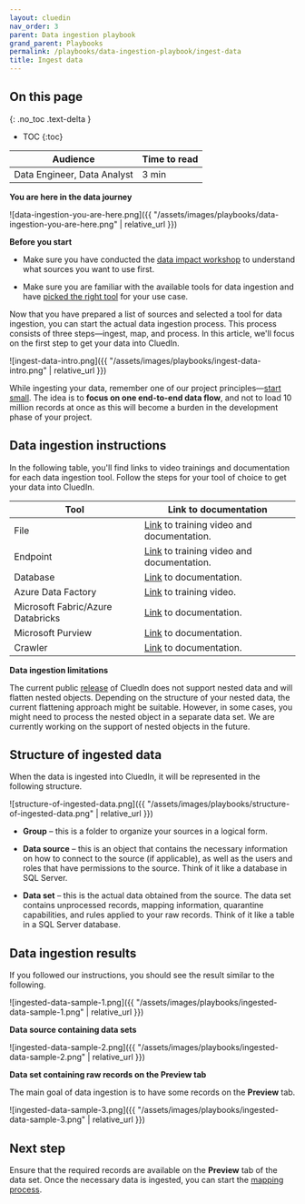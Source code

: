 ```yaml
---
layout: cluedin
nav_order: 3
parent: Data ingestion playbook
grand_parent: Playbooks
permalink: /playbooks/data-ingestion-playbook/ingest-data
title: Ingest data
---
```

## On this page
{: .no_toc .text-delta }
- TOC
{:toc}

| Audience | Time to read |
|--|--|
| Data Engineer, Data Analyst | 3 min |

**You are here in the data journey**

![data-ingestion-you-are-here.png]({{ "/assets/images/playbooks/data-ingestion-you-are-here.png" | relative_url }})

**Before you start**

- Make sure you have conducted the [data impact workshop](/playbooks/data-ingestion-playbook/data-impact-workshop) to understand what sources you want to use first.

- Make sure you are familiar with the available tools for data ingestion and have [picked the right tool](/playbooks/data-ingestion-playbook/pick-the-right-tool) for your use case.

Now that you have prepared a list of sources and selected a tool for data ingestion, you can start the actual data ingestion process. This process consists of three steps—ingest, map, and process. In this article, we'll focus on the first step to get your data into CluedIn.

![ingest-data-intro.png]({{ "/assets/images/playbooks/ingest-data-intro.png" | relative_url }})

While ingesting your data, remember one of our project  principles—[start small](/playbooks/how-to-approach-your-cluedin-project). The idea is to **focus on one end-to-end data flow**, and not to load 10 million records at once as this will become a burden in the development phase of your project.

## Data ingestion instructions

In the following table, you'll find links to video trainings and documentation for each data ingestion tool. Follow the steps for your tool of choice to get your data into CluedIn.

| Tool | Link to documentation |
|--|--|
| File | [Link](/integration/file) to training video and documentation. |
| Endpoint | [Link](/integration/endpoint) to training video and documentation. |
| Database | [Link](/integration/database) to documentation. |
| Azure Data Factory | [Link](/microsoft-integration/adf-integration) to training video. |
| Microsoft Fabric/Azure Databricks | [Link](/microsoft-integration/fabric/connect-fabric-to-cluedin) to documentation. |
| Microsoft Purview | [Link](/microsoft-integration/purview) to documentation. |
| Crawler | [Link](/integration/crawling) to documentation. |

**Data ingestion limitations**

The current public [release](/release-notes) of CluedIn does not support nested data and will flatten nested objects. Depending on the structure of your nested data, the current flattening approach might be suitable. However, in some cases, you might need to process the nested object in a separate data set. We are currently working on the support of nested objects in the future.

## Structure of ingested data

When the data is ingested into CluedIn, it will be represented in the following structure.

![structure-of-ingested-data.png]({{ "/assets/images/playbooks/structure-of-ingested-data.png" | relative_url }})

- **Group** – this is a folder to organize your sources in a logical form.

- **Data source** – this is an object that contains the necessary information on how to connect to the source (if applicable), as well as the users and roles that have permissions to the source. Think of it like a database in SQL Server.

- **Data set** – this is the actual data obtained from the source. The data set contains unprocessed records, mapping information, quarantine capabilities, and rules applied to your raw records. Think of it like a table in a SQL Server database.

## Data ingestion results

If you followed our instructions, you should see the result similar to the following.

![ingested-data-sample-1.png]({{ "/assets/images/playbooks/ingested-data-sample-1.png" | relative_url }})

**Data source containing data sets**

![ingested-data-sample-2.png]({{ "/assets/images/playbooks/ingested-data-sample-2.png" | relative_url }})

**Data set containing raw records on the Preview tab**

The main goal of data ingestion is to have some records on the **Preview** tab.

![ingested-data-sample-3.png]({{ "/assets/images/playbooks/ingested-data-sample-3.png" | relative_url }})

## Next step

Ensure that the required records are available on the **Preview** tab of the data set. Once the necessary data is ingested, you can start the [mapping process](/playbooks/data-ingestion-playbook/concept-of-mapping). 